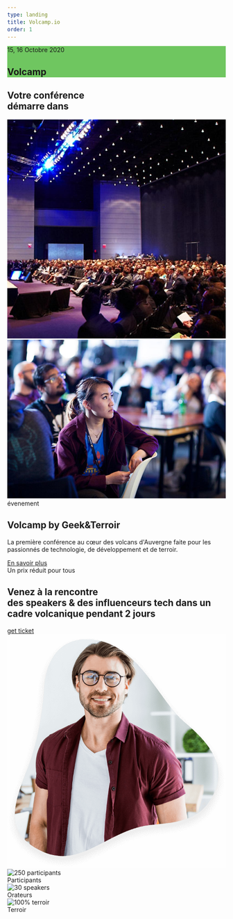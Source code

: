 ```yaml
---
type: landing
title: Volcamp.io
order: 1
---
```


<section class="section-banner d-flex align-items-center" style="background:url(https://www.volcamp.io/images/bg-banner.png) no-repeat center top #6fc660">
    <div class="container">
        <div class="row">
            <div class="col-lg-7 mr-auto">
                <div class="banner-content"><span>15, 16 Octobre 2020</span>
                    <h1 class="mt-3 mb-5">Volcamp</h1>
                </div>
            </div>
        </div>
    </div>
</section>
<section class="overflow-hidden counter-wrapper pt-4 pb-5">
    <div class="container">
        <div class="counter-inner">
            <div class="row align-items-center">
                <div class="col-lg-6">
                    <div class="counter-stat">
                        <h2 class="font-weight-light"><strong>Votre conférence</strong><br>démarre dans</h2>
                    </div>
                </div>
                <div id="simple-timer" class="syotimer" data-year="2020" data-month="10" data-day="15" data-hour="09">
                    <div class="syotimer__head"></div>
                    <div class="syotimer__body"></div>
                    <div class="syotimer__footer"></div>
                </div>
            </div>
        </div>
    </div>
</section>
<section class="section about">
    <div class="container">
        <div class="row">
            <div class="col-lg-5">
                <div class="about-img position-relative"><img src="images/home/h1-gallery-img-7.jpg" alt="" class="img-fluid w-100">
                    <div class="img-block"><img src="images/home/main-home-img-1.jpg" alt="" class="img-fluid"></div>
                </div>
            </div>
            <div class="col-lg-7">
                <div class="about-content-wrap mt-5 mt-lg-0"><span class="stroke-text">évenement</span>
                    <div class="ml-90">
                        <h2 class="text-lg mb-3 mt-3">Volcamp by Geek&Terroir</h2>
                        <p>La première conférence au cœur des volcans d'Auvergne faite pour les passionnés de technologie, de développement et de terroir.
                        </p><a href="https://www.volcamp.io/programme/" class="btn btn-secondary btn-rounded mt-3 mt-lg-0">En savoir plus</a></div>
                </div>
            </div>
        </div>
    </div>
</section>
<section class="section cta-wrap">
    <div class="container">
        <div class="row align-items-center">
            <div class="col-lg-7">
                <div class="cta-content"><span class="lead">Un prix réduit pour tous</span>
                    <h2 class="mt-3 mb-4 text-md title">Venez à la rencontre <br><strong>des speakers</strong> &amp; des influenceurs tech dans un cadre <strong>volcanique</strong> pendant <strong>2 jours</strong></h2>
                    <a href="#" class="btn btn-secondary btn-rounded">get ticket</a></div>
            </div>
            <div class="col-lg-5 mt-5 mt-lg-0 d-none d-lg-block"><img src="images/home/rev-slider-09.png" alt="" class="img-fluid"></div>
        </div>
    </div>
</section>
<section id="section-feature">
    <div class="container">
        <div class="row">
            <div class="col-lg-4 col-md-6 badge">
                <img src="https://www.volcamp.io/images/participants.png" alt="250 participants"><br>Participants
            </div>
            <div class="col-lg-4 col-md-6 badge">
                <img src="https://www.volcamp.io/images/speakers.png" alt="30 speakers"><br>Orateurs
            </div>
            <div class="col-lg-4 col-md-6 badge">
                <img src="https://www.volcamp.io/images/terroir.png" alt="100% terroir"><br>Terroir
            </div>
        </div>
    </div>
</section>
